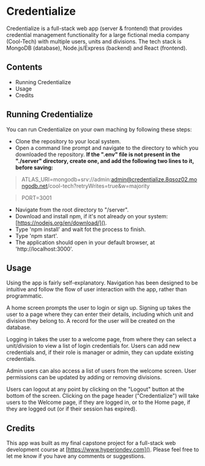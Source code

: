 # Credentialize

Credentialize is a full-stack web app (server & frontend) that provides credential management functionality for a large fictional media company (Cool-Tech) with multiple users, units and divisions. The tech stack is MongoDB (database), Node.js/Express (backend) and React (frontend).

## Contents

- Running Credentialize
- Usage
- Credits

## Running Credentialize

You can run Credentialize on your own maching by following these steps:

- Clone the repository to your local system.
- Open a command line prompt and navigate to the directory to which you downloaded the repository. **If the ".env" file is not present in the "./server" directory, create one, and add the following two lines to it, before saving:**

> ATLAS_URI=mongodb+srv://admin:admin@credentialize.8qsoz02.mongodb.net/cool-tech?retryWrites=true&w=majority

> 
> PORT=3001

- Navigate from the root directory to "/server".
- Download and install npm, if it's not already on your system: [https://nodejs.org/en/download/]().
- Type 'npm install' and wait fot the process to finish.
- Type 'npm start'.
- The application should open in your default browser, at 'http://localhost:3000'.

## Usage

Using the app is fairly self-explanatory. Navigation has been designed to be intuitive and follow the flow of user interaction with the app, rather than programmatic.

A home screen prompts the user to login or sign up. Signing up takes the user to a page where they can enter their details, including which unit and division they belong to. A record for the user will be created on the database.

Logging in takes the user to a welcome page, from where they can select a unit/division to view a list of login credentials for. Users can add new credentials and, if their role is manager or admin, they can update existing credentials.

Admin users can also access a list of users from the welcome screen. User permissions can be updated by adding or removing divisions.

Users can logout at any point by clicking on the "Logout" button at the bottom of the screen. Clicking on the page header ("Credentialize") will take users to the Welcome page, if they are logged in, or to the Home page, if they are logged out (or if their session has expired).

## Credits

This app was built as my final capstone project for a full-stack web development course at [https://www.hyperiondev.com](). Please feel free to let me know if you have any comments or suggestions.
